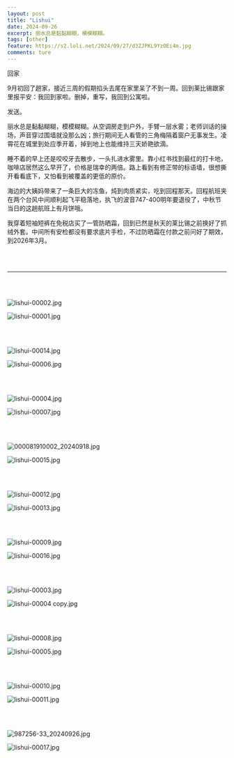 ```yaml
---
layout: post
title: "Lishui"
date: 2024-09-26
excerpt: 丽水总是黏黏糊糊，模模糊糊。
tags: [other]
feature: https://s2.loli.net/2024/09/27/d3ZJPKL9YzOEi4m.jpg
comments: ture
---
```



回家

9月初回了趟家，接近三周的假期掐头去尾在家里呆了不到一周。回到莱比锡跟家里报平安：我回到家啦。删掉，重写，我回到公寓啦。

发送。

丽水总是黏黏糊糊，模模糊糊。从空调房走到户外，手臂一层水雾；老师训话的操场，声音穿过围墙就没那么凶；旅行期间无人看管的三角梅隔着窗户无事发生。凌霄花在城里到处应季开着，掉到地上也能维持三天娇艳欲滴。

睡不着的早上还是咬咬牙去散步，一头扎进水雾里。靠小红书找到最红的打卡地，咖啡店居然这么早开了，价格是瑞幸的两倍。路上看到有修正带的标语墙，很想撕开看看底下，又怕看到被覆盖的更低的原价。

海边的大姨妈带来了一条巨大的冻鱼，炖到肉质紧实，吃到回程那天。回程航班夹在两个台风中间顺利起飞平稳落地，执飞的波音747-400明年要退役了，中秋节当日的这趟航班上有月饼哦。

我穿着短袖短裤在免税店买了一管防晒霜，回到已然是秋天的莱比锡之前换好了抓绒外套。中间所有安检都没有要求底片手检，不过防晒霜在付款之前问好了期效，到2026年3月。

<br>
<br>

---

<br>
<br>

![lishui-00002.jpg](https://s2.loli.net/2024/09/27/hIqSfc7byJjwpuT.jpg)

![lishui-00001.jpg](https://s2.loli.net/2024/09/27/lyk7dVpsbm3OqJI.jpg)

<br>
<br>

![lishui-00014.jpg](https://s2.loli.net/2024/09/27/hHEqlr749IjVmXD.jpg)

![lishui-00006.jpg](https://s2.loli.net/2024/09/27/LmZlHc47rSB9GpE.jpg)

<br>
<br>

![lishui-00004.jpg](https://s2.loli.net/2024/09/27/9P8HbunlQwAXRBa.jpg)

![lishui-00007.jpg](https://s2.loli.net/2024/09/27/NATg4nkfj8xSazp.jpg)

<br>
<br>

![000081910002_20240918.jpg](https://s2.loli.net/2024/09/27/Hyvp6UEngsGbLAP.jpg)

![lishui-00015.jpg](https://s2.loli.net/2024/09/27/YwOA7RhZgGTnema.jpg)

<br>
<br>

![lishui-00012.jpg](https://s2.loli.net/2024/09/27/OFfwirdASxH2qzL.jpg)

![lishui-00013.jpg](https://s2.loli.net/2024/09/27/vEVYbixBJr1TF3m.jpg)

<br>
<br>

![lishui-00009.jpg](https://s2.loli.net/2024/09/27/51z2WEyo83SkVHB.jpg)

![lishui-00016.jpg](https://s2.loli.net/2024/09/27/AaCjkFJUlr9MOEt.jpg)

<br>
<br>

![lishui-00003.jpg](https://s2.loli.net/2024/09/27/d3ZJPKL9YzOEi4m.jpg)

![lishui-00004 copy.jpg](https://s2.loli.net/2024/09/27/oOyT17ckXtlJrZj.jpg)

<br>
<br>

![lishui-00008.jpg](https://s2.loli.net/2024/09/27/L6oS39f8jOAdRzM.jpg)

![lishui-00005.jpg](https://s2.loli.net/2024/09/27/Oa2AXq4H9kytEBv.jpg)


<br>
<br>

![lishui-00010.jpg](https://s2.loli.net/2024/09/27/Bpo1dZyw7LJiNAk.jpg)

![lishui-00011.jpg](https://s2.loli.net/2024/09/27/wbYWeavkNDJH8lV.jpg)

<br>
<br>

![987256-33_20240926.jpg](https://s2.loli.net/2024/09/27/2gI8de6ZCGkKQ9x.jpg)

![lishui-00017.jpg](https://s2.loli.net/2024/09/27/Z8LzwhqTyxC2B6I.jpg)